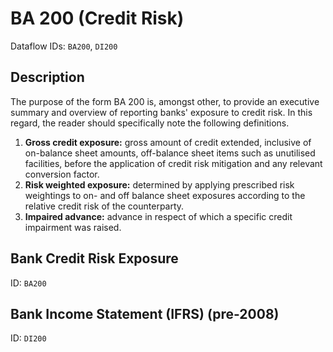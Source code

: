 # BA 200 (Credit Risk)

Dataflow IDs: `BA200`, `DI200`

## Description

The purpose of the form BA 200 is, amongst other, to provide an executive summary and overview of reporting banks' exposure to credit risk. In this regard, the reader should specifically note the following definitions.
1.  **Gross credit exposure:** gross amount of credit extended, inclusive of on-balance sheet amounts, off-balance sheet items such as unutilised facilities, before the application of credit risk mitigation and any relevant conversion factor.
1.  **Risk weighted exposure:** determined by applying prescribed risk weightings to on- and off balance sheet exposures according to the relative credit risk of the counterparty.
1.  **Impaired advance:** advance in respect of which a specific credit impairment was raised.

## Bank Credit Risk Exposure

ID: `BA200`


## Bank Income Statement (IFRS) (pre-2008)

ID: `DI200`

